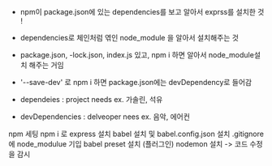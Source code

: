 - npm이 package.json에 있는 dependencies를 보고 알아서 exprss를 설치한 것 !
- dependencies로 체인처럼 엮인 node_module 을 알아서 설치해주는 것
- package.json, -lock.json, index.js 있고, npm i 하면 알아서 node_module설치 해주는 거임

- '--save-dev' 로 npm i 하면 package.json에는 devDependency로 들어감
- dependeies : project needs ex. 가솔린, 석유
- devDependencies : delveoper nees ex. 음악, 에어컨

npm 세팅
npm i 로 express 설치
babel 설치 및 babel.config.json 설치
.gitignore에 node_modulue 기입
babel preset 설치 (플러그인)
nodemon 설치 -> 코드 수정을 감시
